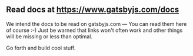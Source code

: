 ## Read docs at https://www.gatsbyjs.com/docs

We intend the docs to be read on gatsbyjs.com — You can read them here of course
:-) Just be warned that links won't often work and other things will be missing
or less than optimal.

Go forth and build cool stuff.
